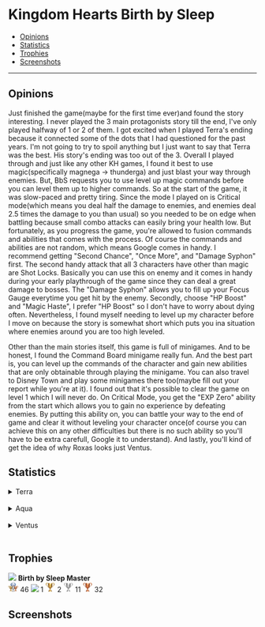 # Kingdom Hearts Birth by Sleep

- [Opinions](#opinions)
- [Statistics](#statistics)
- [Trophies](#trophies)
- [Screenshots](#screenshots)
---

## Opinions 
Just finished the game(maybe for the first time ever)and found the story interesting. I never played the 3 main protagonists story till the end, I've only played halfway of 1 or 2 of them. I got excited when I played Terra's ending because it connected some of the dots that I had questioned for the past years. I'm not going to try to spoil anything but I just want to say that Terra was the best. His story's ending was too out of the 3. Overall I played through and just like any other KH games, I found it best to use magic(specifically magnega -> thunderga) and just blast your way through enemies. But, BbS requests you to use level up magic commands before you can level them up to higher commands. So at the start of the game, it was slow-paced and pretty tiring. Since the mode I played on is Critical mode(which means you deal half the damage to enemies, and enemies deal 2.5 times the damage to you than usual) so you needed to be on edge when battling because small combo attacks can easily bring your health low. But fortunately, as you progress the game, you're allowed to fusion commands and abilities that comes with the process. Of course the commands and abilities are not random, which means Google comes in handy. I recommend getting "Second Chance", "Once More", and "Damage Syphon" first. The second handy attack that all 3 characters have other than magic are Shot Locks. Basically you can use this on enemy and it comes in handy during your early playthrough of the game since they can deal a great damage to bosses. The "Damage Syphon" allows you to fill up your Focus Gauge everytime you get hit by the enemy. Secondly, choose "HP Boost" and "Magic Haste", I prefer "HP Boost" so I don't have to worry about dying often. Nevertheless, I found myself needing to level up my character before I move on because the story is somewhat short which puts you ina situation where enemies around you are too high leveled. 

Other than the main stories itself, this game is full of minigames. And to be honest, I found the Command Board minigame really fun. And the best part is, you can level up the commands of the character and gain new abilities that are only obtainable through playing the minigame. You can also travel to Disney Town and play some minigames there too(maybe fill out your report while you're at it). I found out that it's possible to clear the game on level 1 which I will never do. On Critical Mode, you get the "EXP Zero" ability from the start which allows you to gain no experience by defeating enemies. By putting this ability on, you can battle your way to the end of game and clear it without leveling your character once(of course you can achieve this on any other difficulties but there is no such ability so you'll have to be extra carefull, Google it to understand). And lastly, you'll kind of get the idea of why Roxas looks just Ventus. 

## Statistics
<details>
  <summary/>Terra</summary>
  Terra's status is all about strength and magic isn't, in fact not high at all. People who don't use magic often, Terra might be the choice at first to play. Besides the story was the best out of the 3. I found Terra to be the fastest to complete the story and also at the lowest level. Even though Terra's magic status is the worst, there weren't a big difference since the magnega to thunderga combo is dominating as usual.  
  </details>  
  <br>
  
<details>
  <summary/>Aqua</summary>
  Aqua's status is all about magic compared to Terra. I played as Aqua for the first time because I like to go for the magic user characters. 
  </details>  
  <br>
  
  <details/>
  <summary/>Ventus</summary>
  Ventus's status is balanced, kind of in between Terra and Aqua, and he holds his keyblade backwards which is new. 
  </details>
  <br>  
  
## Trophies
<img src="images/PS4trophy_platinum.png" width="50"> **Birth by Sleep Master**  
<img src="images/PS4trophy_all.jpg" width="20"> 46
<img src="images/PS4trophy_platinum.png" width="20"> 1
<img src="images/PS4trophy_gold.png" width="20"> 2
<img src="images/PS4trophy_silver.png" width="20"> 11
<img src="images/PS4trophy_bronze.png" width="20"> 32

## Screenshots
